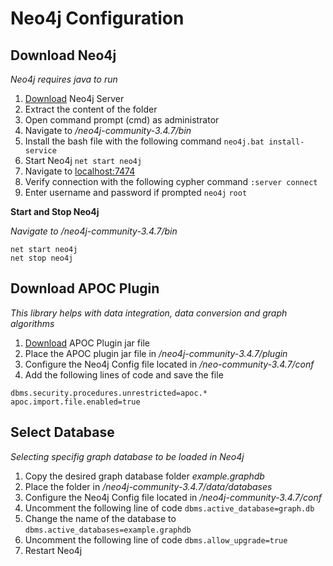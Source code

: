 # Neo4j Configuration

## Download Neo4j

_Neo4j requires java to run_
1. [Download](https://neo4j.com/download-center/#releases) Neo4j Server
2. Extract the content of the folder 
3. Open command prompt (cmd) as administrator 
4. Navigate to _/neo4j-community-3.4.7/bin_
5. Install the bash file with the following command `neo4j.bat install-service`
6. Start Neo4j `net start neo4j`
7. Navigate to [localhost:7474](http://localhost:7474)
8. Verify connection with the following cypher command `:server connect`
9. Enter username and password if prompted `neo4j` `root`

__Start and Stop Neo4j__

_Navigate to /neo4j-community-3.4.7/bin_
```
net start neo4j
net stop neo4j
```


## Download APOC Plugin
_This library helps with data integration, data conversion and graph algorithms_
1. [Download](https://github.com/neo4j-contrib/neo4j-apoc-procedures/releases) APOC Plugin jar file 
2. Place the APOC plugin jar file in _/neo4j-community-3.4.7/plugin_
3. Configure the Neo4j Config file located in _/neo-community-3.4.7/conf_
4. Add the following lines of code and save the file
```
dbms.security.procedures.unrestricted=apoc.*
apoc.import.file.enabled=true
```


## Select Database
_Selecting specifig graph database to be loaded in Neo4j_
1. Copy the desired graph database folder _example.graphdb_
2. Place the folder in _/neo4j-community-3.4.7/data/databases_
3. Configure the Neo4j Config file located in _/neo4j-community-3.4.7/conf_
4. Uncomment the following line of code `dbms.active_database=graph.db`
5. Change the name of the database to `dbms.active_databases=example.graphdb`
6. Uncomment the following line of code `dbms.allow_upgrade=true`
7. Restart Neo4j 





